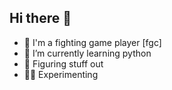 ## Hi there 👋
- 🥋 I'm a fighting game player [fgc]
- 🌱 I’m currently learning python
- 🤔 Figuring stuff out
- 🧑‍🔬 Experimenting
<!--
**DilPickle2005/DilPickle2005** is a ✨ _special_ ✨ repository because its `README.md` (this file) appears on your GitHub profile.

Here are some ideas to get you started:

- 🔭 I’m currently working on ...

- 👯 I’m looking to collaborate on ...
- 🤔 I’m looking for help with ...
- 💬 Ask me about ...
- 📫 How to reach me: ...
- ⚡ Fun fact: ...
-->

